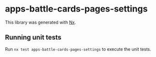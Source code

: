# apps-battle-cards-pages-settings

This library was generated with [Nx](https://nx.dev).

## Running unit tests

Run `nx test apps-battle-cards-pages-settings` to execute the unit tests.
